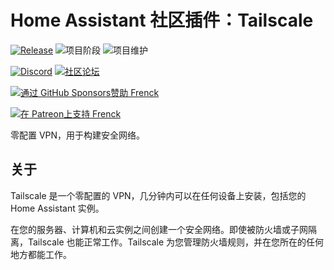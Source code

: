 # Home Assistant 社区插件：Tailscale

[![Release][release-shield]][release] ![项目阶段][project-stage-shield] ![项目维护][maintenance-shield]

[![Discord][discord-shield]][discord] [![社区论坛][forum-shield]][forum]

[![通过 GitHub Sponsors赞助 Frenck][github-sponsors-shield]][github-sponsors]

[![在 Patreon上支持 Frenck][patreon-shield]][patreon]

零配置 VPN，用于构建安全网络。

## 关于

Tailscale 是一个零配置的 VPN，几分钟内可以在任何设备上安装，包括您的 Home Assistant 实例。

在您的服务器、计算机和云实例之间创建一个安全网络。即使被防火墙或子网隔离，Tailscale 也能正常工作。Tailscale 为您管理防火墙规则，并在您所在的任何地方都能工作。

[discord-shield]: https://img.shields.io/discord/478094546522079232.svg
[discord]: https://discord.me/hassioaddons
[forum-shield]: https://img.shields.io/badge/community-forum-brightgreen.svg
[forum]: https://community.home-assistant.io/?u=frenck
[github-sponsors-shield]: https://frenck.dev/wp-content/uploads/2019/12/github_sponsor.png
[github-sponsors]: https://github.com/sponsors/frenck
[maintenance-shield]: https://img.shields.io/maintenance/yes/2025.svg
[patreon-shield]: https://frenck.dev/wp-content/uploads/2019/12/patreon.png
[patreon]: https://www.patreon.com/frenck
[project-stage-shield]: https://img.shields.io/badge/project%20stage-experimental-yellow.svg
[release-shield]: https://img.shields.io/badge/version-v0.25.0-blue.svg
[release]: https://github.com/hassio-addons/addon-tailscale/tree/v0.25.0